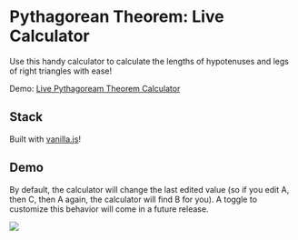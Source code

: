 # Pythagorean Theorem: Live Calculator
Use this handy calculator to calculate the lengths of hypotenuses and legs of right triangles with ease!

Demo: <a href="https://xyz.nathanhleung.com/pythag-live/">Live Pythagoream Theorem Calculator</a>

## Stack
Built with <a href="http://vanilla-js.com/">vanilla.js</a>!

## Demo
By default, the calculator will change the last edited value (so if you edit A, then C, then A again, the calculator will find B for you). A toggle to customize this behavior will come in a future release.

<a href="https://xyz.nathanhleung.com/pythag-live/">
  <img src="https://i.gyazo.com/dcee8ee5ffc8924d9949c20f9e8dd395.gif">
</a>

